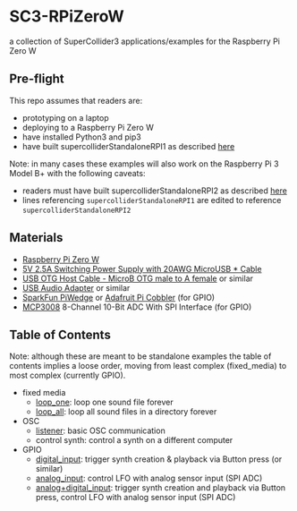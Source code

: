 # SC3-RPiZeroW
a collection of SuperCollider3 applications/examples for the Raspberry Pi Zero W

## Pre-flight

This repo assumes that readers are:
* prototyping on a laptop
* deploying to a Raspberry Pi Zero W
* have installed Python3 and pip3
* have built supercolliderStandaloneRPI1 as described [here](https://github.com/redFrik/supercolliderStandaloneRPI1)

Note: in many cases these examples will also work on the Raspberry Pi 3 Model B+ with the following caveats:
* readers must have built supercolliderStandaloneRPI2 as described [here](https://github.com/redFrik/supercolliderStandaloneRPI2)
* lines referencing `supercolliderStandaloneRPI1` are edited to reference `supercolliderStandaloneRPI2`


## Materials
* [Raspberry Pi Zero W](https://www.adafruit.com/product/3708)
* [5V 2.5A Switching Power Supply with 20AWG MicroUSB * Cable](https://www.adafruit.com/product/1995)
* [USB OTG Host Cable - MicroB OTG male to A female](https://www.adafruit.com/product/1099) or similar
* [USB Audio Adapter](https://www.adafruit.com/product/1475) or similar
* [SparkFun PiWedge](https://www.sparkfun.com/products/13717) or [Adafruit Pi Cobbler](https://www.adafruit.com/product/2028) (for GPIO)
* [MCP3008](https://www.adafruit.com/product/856) 8-Channel 10-Bit ADC With SPI Interface (for GPIO)


## Table of Contents

Note: although these are meant to be standalone examples the table of contents implies a loose order, moving from least complex (fixed_media) to most complex (currently GPIO).

* fixed media
  * [loop_one](https://github.com/caseyanderson/SC3-RPiZeroW/blob/master/fixed_media/01_loop_one/loop_one.md): loop one sound file forever
  * [loop_all](https://github.com/caseyanderson/SC3-RPiZeroW/blob/master/fixed_media/02_loop_all/loop_all.md): loop all sound files in a directory forever
* OSC
  * [listener](https://github.com/caseyanderson/SC3-RPiZeroW/blob/master/OSC/01_listener/listener.md): basic OSC communication
  * control synth: control a synth on a different computer
* GPIO
  * [digital_input](https://github.com/caseyanderson/SC3-RPiZeroW/blob/master/GPIO/01_digital_input/digital_input.md): trigger synth creation & playback via Button press (or similar)
  * [analog_input](https://github.com/caseyanderson/SC3-RPiZeroW/blob/master/GPIO/02_analog_input/analog_input.md): control LFO with analog sensor input (SPI ADC)
  * [analog+digital_input](https://github.com/caseyanderson/SC3-RPiZeroW/blob/master/GPIO/03_analog%2Bdigital_input/analog%2Bdigital_input.md): trigger synth creation and playback via Button press, control LFO with analog sensor input (SPI ADC)
